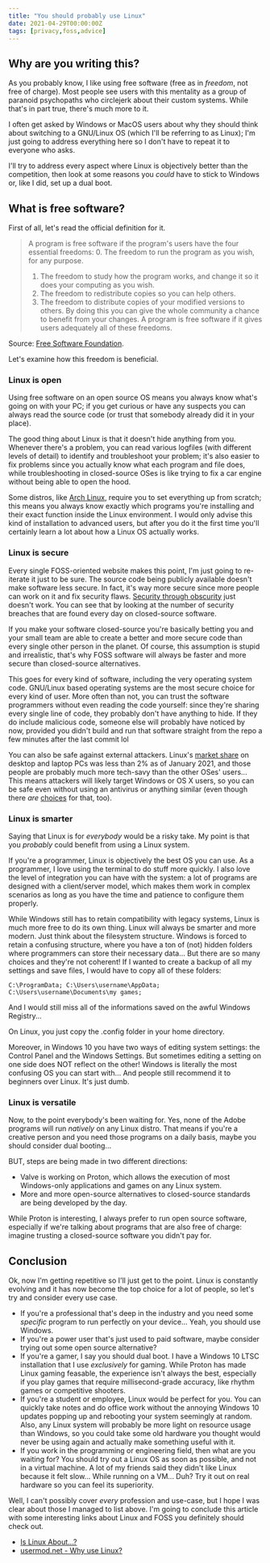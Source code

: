 ```yaml
---
title: "You should probably use Linux"
date: 2021-04-29T00:00:00Z
tags: [privacy,foss,advice]
---
```


## Why are you writing this?
As you probably know, I like using free software (free as in _freedom_, not free of charge). Most people see users with this mentality as a group of paranoid psychopaths who circlejerk about their custom systems. While that's in part true, there's much more to it.

I often get asked by Windows or MacOS users about why they should think about switching to a GNU/Linux OS (which I'll be referring to as Linux); I'm just going to address everything here so I don't have to repeat it to everyone who asks.

I'll try to address every aspect where Linux is objectively better than the competition, then look at some reasons you _could_ have to stick to Windows or, like I did, set up a dual boot.

## What is free software?
First of all, let's read the official definition for it.

> A program is free software if the program's users have the four essential freedoms:
> 0. The freedom to run the program as you wish, for any purpose.
> 1. The freedom to study how the program works, and change it so it does your computing as you wish.
> 2. The freedom to redistribute copies so you can help others.
> 3. The freedom to distribute copies of your modified versions to others. By doing this you can give the whole community a chance to benefit from your changes.
> A program is free software if it gives users adequately all of these freedoms.

Source: [Free Software Foundation](https://www.gnu.org/philosophy/free-sw.en.html).

Let's examine how this freedom is beneficial.

### Linux is open
Using free software on an open source OS means you always know what's going on with your PC; if you get curious or have any suspects you can always read the source code (or trust that somebody already did it in your place). 

The good thing about Linux is that it doesn't hide anything from you. Whenever there's a problem, you can read various logfiles (with different levels of detail) to identify and troubleshoot your problem; it's also easier to fix problems since you actually know what each program and file does, while troubleshooting in closed-source OSes is like trying to fix a car engine without being able to open the hood.

Some distros, like [Arch Linux](https://archlinux.org/), require you to set everything up from scratch; this means you always know exactly which programs you're installing and their exact function inside the Linux environment. I would only advise this kind of installation to advanced users, but after you do it the first time you'll certainly learn a lot about how a Linux OS actually works.

### Linux is secure
Every single FOSS-oriented website makes this point, I'm just going to re-iterate it just to be sure.
The source code being publicly available doesn't make software less secure. In fact, it's way more secure since more people can work on it and fix security flaws.
[Security through obscurity](https://en.wikipedia.org/wiki/Security_through_obscurity) just doesn't work. You can see that by looking at the number of security breaches that are found every day on closed-source software.

If you make your software closed-source you're basically betting you and your small team are able to create a better and more secure code than every single other person in the planet. Of course, this assumption is stupid and irrealistic, that's why FOSS software will always be faster and more secure than closed-source alternatives.

This goes for every kind of software, including the very operating system code. GNU/Linux based operating systems are the most secure choice for every kind of user.
More often than not, you can trust the software programmers without even reading the code yourself: since they're sharing every single line of code, they probably don't have anything to hide. If they do include malicious code, someone else will probably have noticed by now, provided you didn't build and run that software straight from the repo a few minutes after the last commit lol

You can also be safe against external attackers. Linux's [market share](https://gs.statcounter.com/os-market-share/desktop/worldwide/#monthly-202012-202012-bar) on desktop and laptop PCs was less than 2% as of January 2021, and those people are probably much more tech-savy than the other OSes' users...
This means attackers will likely target Windows or OS X users, so you can be safe even without using an antivirus or anything similar (even though there _are_ [choices](https://www.clamav.net/) for that, too).

### Linux is smarter
Saying that Linux is for *everybody* would be a risky take. My point is that you _probably_ could benefit from using a Linux system.

If you're a programmer, Linux is objectively the best OS you can use. As a programmer, I love using the terminal to do stuff more quickly. I also love the level of integration you can have with the system: a lot of programs are designed with a client/server model, which makes them work in complex scenarios as long as you have the time and patience to configure them properly.

While Windows still has to retain compatibility with legacy systems, Linux is much more free to do its own thing. Linux will always be smarter and more modern. Just think about the filesystem structure.
Windows is forced to retain a confusing structure, where you have a ton of (not) hidden folders where programmers can store their necessary data... But there are so many choices and they're not coherent! If I wanted to create a backup of all my settings and save files, I would have to copy all of these folders:
```
C:\ProgramData; C:\Users\username\AppData; C:\Users\username\Documents\my games;
```
And I would still miss all of the informations saved on the awful Windows Registry...

On Linux, you just copy the .config folder in your home directory.

Moreover, in Windows 10 you have two ways of editing system settings: the Control Panel and the Windows Settings. But  sometimes editing a setting on one side does NOT reflect on the other!
Windows is literally the most confusing OS you can start with... And people still recommend it to beginners over Linux. It's just dumb.

### Linux is versatile
Now, to the point everybody's been waiting for. Yes, none of the Adobe programs will run _natively_ on any Linux distro. That means if you're a creative person and you need those programs on a daily basis, maybe you should consider dual booting...

BUT, steps are being made in two different directions:
* Valve is working on Proton, which allows the execution of most Windows-only applications and games on any Linux system.
* More and more open-source alternatives to closed-source standards are being developed by the day.

While Proton is interesting, I always prefer to run open source software, especially if we're talking about programs that are also free of charge: imagine trusting a closed-source software you didn't pay for.

## Conclusion
Ok, now I'm getting repetitive so I'll just get to the point.
Linux is constantly evolving and it has now become the top choice for a lot of people, so let's try and consider every use case.

* If you're a professional that's deep in the industry and you need some _specific_ program to run perfectly on your device... Yeah, you should use Windows.
* If you're a power user that's just used to paid software, maybe consider trying out some open source alternative?
* If you're a gamer, I say you should dual boot. I have a Windows 10 LTSC installation that I use _exclusively_ for gaming. While Proton has made Linux gaming feasable, the experience isn't always the best, especially if you play games that require millisecond-grade accuracy, like rhythm games or competitive shooters.
* If you're a student or employee, Linux would be perfect for you. You can quickly take notes and do office work without the annoying Windows 10 updates popping up and rebooting your system seemingly at random. Also, any Linux system will probably be more light on resource usage than Windows, so you could take some old hardware you thought would never be using again and actually make something useful with it.
* If you work in the programming or engineering field, then what are you waiting for? You should try out a Linux OS as soon as possible, and not in a virtual machine. A lot of my friends said they didn't like Linux because it felt slow... While running on a VM... Duh? Try it out on real hardware so you can feel its superiority.

Well, I can't possibly cover *every* profession and use-case, but I hope I was clear about those I managed to list above.
I'm going to conclude this article with some interesting links about Linux and FOSS you definitely should check out.

* [Is Linux About…?](https://islinuxabout.xyz/)
* [usermod.net - Why use Linux?](https://usermod.net/why-use-linux/)

